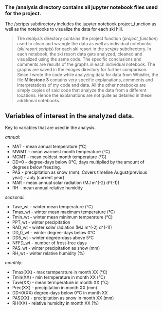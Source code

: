### The /analysis directory contains all jupyter notebook files used for the project.

The /scripts subdirectory includes the jupyter notebook project_function as well as the notebooks to visualize the data for each ski hill.

>The *analysis* directory contains the project function (*project_function*) used to clean and wrangle the data as well as 
individual notebooks (*ski resort scripts*) for each ski resort in the *scripts* subdirectory. In each notebook, the ski resort data gets
analyzed, cleaned and visualized using the same code. The specific conclusions and comments are 
results of the graphs in each individual notebook. The graphs are saved in the *images* directory for further comparison.
Since I wrote the code while analyzing data for data from Whistler, the file **Milestone 3** contains very specific explanations,
comments and interpretations of my code and data. All the other notebooks are simply copies of said code that analyze the
data from a different locations. Hence the explanations are not quite as detailed in these additional notebooks.

## Variables of interest in the analyzed data.
Key to variables that are used in the analysis.

*annual:*
- MAT - mean annual temperature (°C)
- MWMT - mean warmest month temperature (°C)
- MCMT - mean coldest month temperature (°C)
- DD<0 - degree-days below 0°C, days multiplied by the amount of degrees below freezing.
- PAS - precipitation as snow (mm). Covers timeline August(previous year) - July (current year)
- MAR - mean annual solar radiation (MJ m^(-2) d^(-1))
- RH - mean annual relative humidity

*seasonal:*
- Tave_wt - winter mean temperature (°C)
- Tmax_wt - winter mean maximum temperature (°C)
- Tmin_wt - winter mean minimum temperature (°C)
- PPT_wt - winter precipitation
- RAD_wt - winter solar radiation (MJ m^(-2) d^(-1))
- DD_0_wt - winter degree-days below 0°C
- DD5_wt - winter degree-days above 5°C
- NFFD_wt - number of frost-free days
- PAS_wt - winter precipitation as snow (mm)
- RH_wt - winter relative humidity (%)

*monthly:*
- Tmax(XX) - max termperature in month XX (°C)
- Tmin(XX) - min termperature in month XX (°C)
- Tave(XX) - mean termperature in month XX (°C)
- Prec(XX) - precipitation in month XX (mm)
- DD<0(XX) degree-days below 0°C in month XX
- PAS(XX) - precipitation as snow in month XX (mm)
- RH(XX) - relative humidity in month XX (%)
